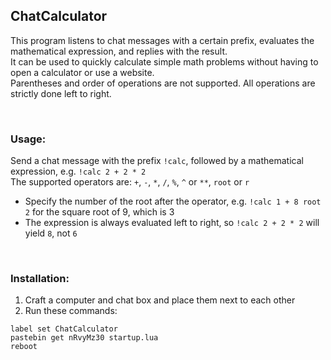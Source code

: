 ## ChatCalculator
This program listens to chat messages with a certain prefix, evaluates the mathematical expression, and replies with the result.  
It can be used to quickly calculate simple math problems without having to open a calculator or use a website.  
Parentheses and order of operations are not supported. All operations are strictly done left to right.

<br>

### Usage:
Send a chat message with the prefix `!calc`, followed by a mathematical expression, e.g. `!calc 2 + 2 * 2`  
The supported operators are: `+`, `-`, `*`, `/`, `%`, `^` or `**`, `root` or `r`  
  
- Specify the number of the root after the operator, e.g. `!calc 1 + 8 root 2` for the square root of 9, which is 3
- The expression is always evaluated left to right, so `!calc 2 + 2 * 2` will yield `8`, not `6`

<br>

### Installation:
1. Craft a computer and chat box and place them next to each other
2. Run these commands:
```
label set ChatCalculator
pastebin get nRvyMz30 startup.lua
reboot
```
